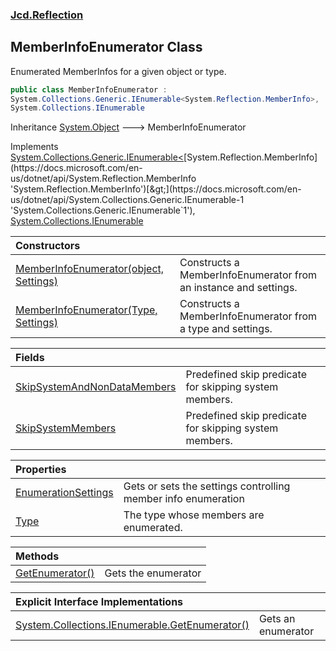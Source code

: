 ### [Jcd.Reflection](Jcd.Reflection.md 'Jcd.Reflection')

## MemberInfoEnumerator Class

Enumerated MemberInfos for a given object or type.

```csharp
public class MemberInfoEnumerator :
System.Collections.Generic.IEnumerable<System.Reflection.MemberInfo>,
System.Collections.IEnumerable
```

Inheritance [System.Object](https://docs.microsoft.com/en-us/dotnet/api/System.Object 'System.Object') &#129106;
MemberInfoEnumerator

Implements [System.Collections.Generic.IEnumerable&lt;](https://docs.microsoft.com/en-us/dotnet/api/System.Collections.Generic.IEnumerable-1 'System.Collections.Generic.IEnumerable`1')[System.Reflection.MemberInfo](https://docs.microsoft.com/en-us/dotnet/api/System.Reflection.MemberInfo 'System.Reflection.MemberInfo')[&gt;](https://docs.microsoft.com/en-us/dotnet/api/System.Collections.Generic.IEnumerable-1 'System.Collections.Generic.IEnumerable`1'), [System.Collections.IEnumerable](https://docs.microsoft.com/en-us/dotnet/api/System.Collections.IEnumerable 'System.Collections.IEnumerable')

| Constructors                                                                                                                                                                                                       |                                                                  |
|:-------------------------------------------------------------------------------------------------------------------------------------------------------------------------------------------------------------------|:-----------------------------------------------------------------|
| [MemberInfoEnumerator(object, Settings)](MemberInfoEnumerator..ctor.CfZBjG7Apb8bKk6YNjdb8A.md 'Jcd.Reflection.MemberInfoEnumerator.MemberInfoEnumerator(object, Jcd.Reflection.MemberInfoEnumerator.Settings)')    | Constructs a MemberInfoEnumerator from an instance and settings. |
| [MemberInfoEnumerator(Type, Settings)](MemberInfoEnumerator..ctor.w8Hb5MXyyLgPe/iFPKEfgg.md 'Jcd.Reflection.MemberInfoEnumerator.MemberInfoEnumerator(System.Type, Jcd.Reflection.MemberInfoEnumerator.Settings)') | Constructs a MemberInfoEnumerator from a type and settings.      |

| Fields                                                                                                                                               |                                                        |
|:-----------------------------------------------------------------------------------------------------------------------------------------------------|:-------------------------------------------------------|
| [SkipSystemAndNonDataMembers](MemberInfoEnumerator.SkipSystemAndNonDataMembers.md 'Jcd.Reflection.MemberInfoEnumerator.SkipSystemAndNonDataMembers') | Predefined skip predicate for skipping system members. |
| [SkipSystemMembers](MemberInfoEnumerator.SkipSystemMembers.md 'Jcd.Reflection.MemberInfoEnumerator.SkipSystemMembers')                               | Predefined skip predicate for skipping system members. |

| Properties                                                                                                                   |                                                               |
|:-----------------------------------------------------------------------------------------------------------------------------|:--------------------------------------------------------------|
| [EnumerationSettings](MemberInfoEnumerator.EnumerationSettings.md 'Jcd.Reflection.MemberInfoEnumerator.EnumerationSettings') | Gets or sets the settings controlling member info enumeration |
| [Type](MemberInfoEnumerator.Type.md 'Jcd.Reflection.MemberInfoEnumerator.Type')                                              | The type whose members are enumerated.                        |

| Methods                                                                                                          |                     |
|:-----------------------------------------------------------------------------------------------------------------|:--------------------|
| [GetEnumerator()](MemberInfoEnumerator.GetEnumerator().md 'Jcd.Reflection.MemberInfoEnumerator.GetEnumerator()') | Gets the enumerator |

| Explicit Interface Implementations                                                                                                                                                                            |                    |
|:--------------------------------------------------------------------------------------------------------------------------------------------------------------------------------------------------------------|:-------------------|
| [System.Collections.IEnumerable.GetEnumerator()](MemberInfoEnumerator.System.Collections.IEnumerable.GetEnumerator().md 'Jcd.Reflection.MemberInfoEnumerator.System.Collections.IEnumerable.GetEnumerator()') | Gets an enumerator |
